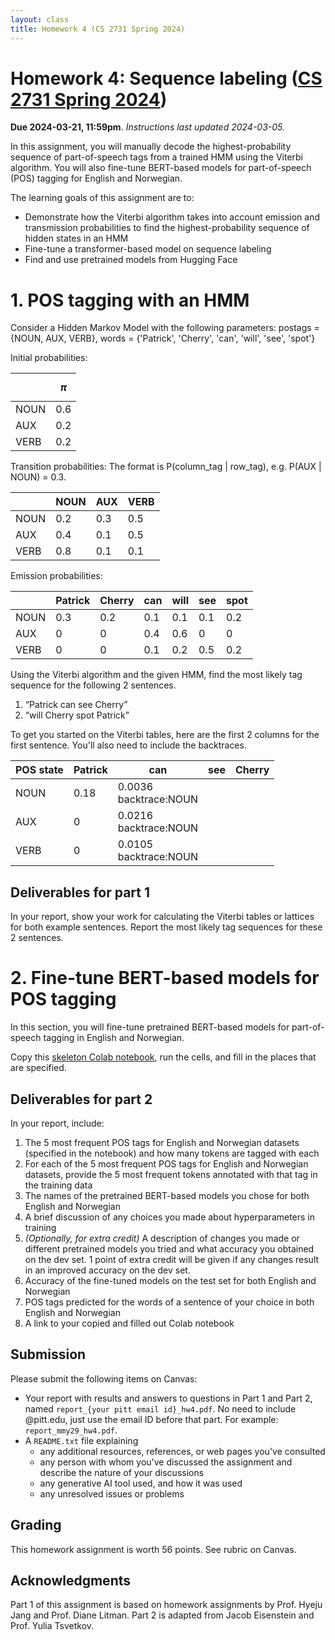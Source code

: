 ```yaml
---
layout: class
title: Homework 4 (CS 2731 Spring 2024)
---
```


# Homework 4: Sequence labeling ([CS 2731 Spring 2024](https://michaelmilleryoder.github.io/cs2731_spring2024/))
**Due 2024-03-21, 11:59pm**. *Instructions last updated 2024-03-05.*

In this assignment, you will manually decode the highest-probability sequence of part-of-speech tags from a trained HMM using the Viterbi algorithm. You will also fine-tune BERT-based models for part-of-speech (POS) tagging for English and Norwegian.

The learning goals of this assignment are to:
* Demonstrate how the Viterbi algorithm takes into account emission and transmission probabilities to find the highest-probability sequence of hidden states in an HMM
* Fine-tune a transformer-based model on sequence labeling
* Find and use pretrained models from Hugging Face

# 1. POS tagging with an HMM
Consider a Hidden Markov Model with the following parameters:
postags = {NOUN, AUX, VERB}, words = {'Patrick', 'Cherry', 'can', 'will', 'see', 'spot'}

Initial probabilities:

&nbsp; | $$\pi$$
--|--------
NOUN|0.6
AUX|0.2
VERB|0.2

Transition probabilities: 
The format is P(column\_tag \| row\_tag), e.g. P(AUX \| NOUN) = 0.3.

 &nbsp;| NOUN | AUX | VERB
--|---|---|--
NOUN|0.2|0.3|0.5
AUX|0.4|0.1|0.5
VERB|0.8|0.1|0.1

Emission probabilities:

 &nbsp;| Patrick | Cherry | can | will | see | spot
--|---|---|--|--|--|--
NOUN|0.3|0.2|0.1|0.1|0.1|0.2
AUX|0|0|0.4|0.6|0|0
VERB|0|0|0.1|0.2|0.5|0.2

Using the Viterbi algorithm and the given HMM, find the most likely tag sequence for the following 2 sentences.
1. “Patrick can see Cherry”
1. “will Cherry spot Patrick”

To get you started on the Viterbi tables, here are the first 2 columns for the first sentence. You'll also need to include the backtraces.

POS state | Patrick | can | see| Cherry
----|---|----|---|---
NOUN|0.18|0.0036<br>backtrace:NOUN| |
AUX|0|0.0216<br>backtrace:NOUN| |
VERB|0|0.0105<br>backtrace:NOUN| |


## Deliverables for part 1
In your report, show your work for calculating the Viterbi tables or lattices for both example sentences.
Report the most likely tag sequences for these 2 sentences.


# 2. Fine-tune BERT-based models for POS tagging
In this section, you will fine-tune pretrained BERT-based models for part-of-speech tagging in English and Norwegian.

Copy this [skeleton Colab notebook](https://colab.research.google.com/drive/1X0wmJbH-ySZg5DASEDGTV_SrkdzMXq89?usp=sharing), run the cells, and fill in the places that are specified.

## Deliverables for part 2
In your report, include:
1. The 5 most frequent POS tags for English and Norwegian datasets (specified in the notebook) and how many tokens are tagged with each
1. For each of the 5 most frequent POS tags for English and Norwegian datasets, provide the 5 most frequent tokens annotated with that tag in the training data
1. The names of the pretrained BERT-based models you chose for both English and Norwegian
1. A brief discussion of any choices you made about hyperparameters in training
1. *(Optionally, for extra credit)* A description of changes you made or different pretrained models you tried and what accuracy you obtained on the dev set. 1 point of extra credit will be given if any changes result in an improved accuracy on the dev set.
1. Accuracy of the fine-tuned models on the test set for both English and Norwegian
1. POS tags predicted for the words of a sentence of your choice in both English and Norwegian
4. A link to your copied and filled out Colab notebook

## Submission
Please submit the following items on Canvas:

* Your report with results and answers to questions in Part 1 and Part 2, named `report_{your pitt email id}_hw4.pdf`. No need to include @pitt.edu, just use the email ID before that part. For example: `report_mmy29_hw4.pdf`.
* A `README.txt` file explaining
	* any additional resources, references, or web pages you've consulted
	* any person with whom you've discussed the assignment and describe the nature of your discussions
	* any generative AI tool used, and how it was used
	* any unresolved issues or problems

## Grading
This homework assignment is worth 56 points.
See rubric on Canvas.


## Acknowledgments
Part 1 of this assignment is based on homework assignments by Prof. Hyeju Jang and Prof. Diane Litman. Part 2 is adapted from Jacob Eisenstein and Prof. Yulia Tsvetkov.
